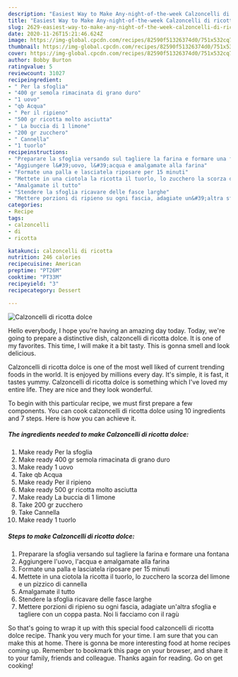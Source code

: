```yaml
---
description: "Easiest Way to Make Any-night-of-the-week Calzoncelli di ricotta dolce"
title: "Easiest Way to Make Any-night-of-the-week Calzoncelli di ricotta dolce"
slug: 2629-easiest-way-to-make-any-night-of-the-week-calzoncelli-di-ricotta-dolce
date: 2020-11-26T15:21:46.624Z
image: https://img-global.cpcdn.com/recipes/82590f51326374d0/751x532cq70/calzoncelli-di-ricotta-dolce-recipe-main-photo.jpg
thumbnail: https://img-global.cpcdn.com/recipes/82590f51326374d0/751x532cq70/calzoncelli-di-ricotta-dolce-recipe-main-photo.jpg
cover: https://img-global.cpcdn.com/recipes/82590f51326374d0/751x532cq70/calzoncelli-di-ricotta-dolce-recipe-main-photo.jpg
author: Bobby Burton
ratingvalue: 5
reviewcount: 31027
recipeingredient:
- " Per la sfoglia"
- "400 gr semola rimacinata di grano duro"
- "1 uovo"
- "qb Acqua"
- " Per il ripieno"
- "500 gr ricotta molto asciutta"
- " La buccia di 1 limone"
- "200 gr zucchero"
- " Cannella"
- "1 tuorlo"
recipeinstructions:
- "Preparare la sfoglia versando sul tagliere la farina e formare una fontana"
- "Aggiungere l&#39;uovo, l&#39;acqua e amalgamate alla farina"
- "Formate una palla e lasciatela riposare per 15 minuti"
- "Mettete in una ciotola la ricotta il tuorlo, lo zucchero la scorza del limone e un pizzico di cannella"
- "Amalgamate il tutto"
- "Stendere la sfoglia ricavare delle fasce larghe"
- "Mettere porzioni di ripieno su ogni fascia, adagiate un&#39;altra sfoglia e tagliere con un coppa pasta. Noi li facciamo con il ragù"
categories:
- Recipe
tags:
- calzoncelli
- di
- ricotta

katakunci: calzoncelli di ricotta 
nutrition: 246 calories
recipecuisine: American
preptime: "PT26M"
cooktime: "PT33M"
recipeyield: "3"
recipecategory: Dessert

---
```



![Calzoncelli di ricotta dolce](https://img-global.cpcdn.com/recipes/82590f51326374d0/751x532cq70/calzoncelli-di-ricotta-dolce-recipe-main-photo.jpg)

Hello everybody, I hope you're having an amazing day today. Today, we're going to prepare a distinctive dish, calzoncelli di ricotta dolce. It is one of my favorites. This time, I will make it a bit tasty. This is gonna smell and look delicious.



Calzoncelli di ricotta dolce is one of the most well liked of current trending foods in the world. It is enjoyed by millions every day. It's simple, it is fast, it tastes yummy. Calzoncelli di ricotta dolce is something which I've loved my entire life. They are nice and they look wonderful.


To begin with this particular recipe, we must first prepare a few components. You can cook calzoncelli di ricotta dolce using 10 ingredients and 7 steps. Here is how you can achieve it.

<!--inarticleads1-->

##### The ingredients needed to make Calzoncelli di ricotta dolce:

1. Make ready  Per la sfoglia
1. Make ready 400 gr semola rimacinata di grano duro
1. Make ready 1 uovo
1. Take qb Acqua
1. Make ready  Per il ripieno
1. Make ready 500 gr ricotta molto asciutta
1. Make ready  La buccia di 1 limone
1. Take 200 gr zucchero
1. Take  Cannella
1. Make ready 1 tuorlo




<!--inarticleads2-->

##### Steps to make Calzoncelli di ricotta dolce:

1. Preparare la sfoglia versando sul tagliere la farina e formare una fontana
1. Aggiungere l&#39;uovo, l&#39;acqua e amalgamate alla farina
1. Formate una palla e lasciatela riposare per 15 minuti
1. Mettete in una ciotola la ricotta il tuorlo, lo zucchero la scorza del limone e un pizzico di cannella
1. Amalgamate il tutto
1. Stendere la sfoglia ricavare delle fasce larghe
1. Mettere porzioni di ripieno su ogni fascia, adagiate un&#39;altra sfoglia e tagliere con un coppa pasta. Noi li facciamo con il ragù




So that's going to wrap it up with this special food calzoncelli di ricotta dolce recipe. Thank you very much for your time. I am sure that you can make this at home. There is gonna be more interesting food at home recipes coming up. Remember to bookmark this page on your browser, and share it to your family, friends and colleague. Thanks again for reading. Go on get cooking!
